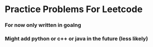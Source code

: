 # Practice Problems For Leetcode

### For now only written in goalng

### Might add python or c++ or java in the future (less likely)
